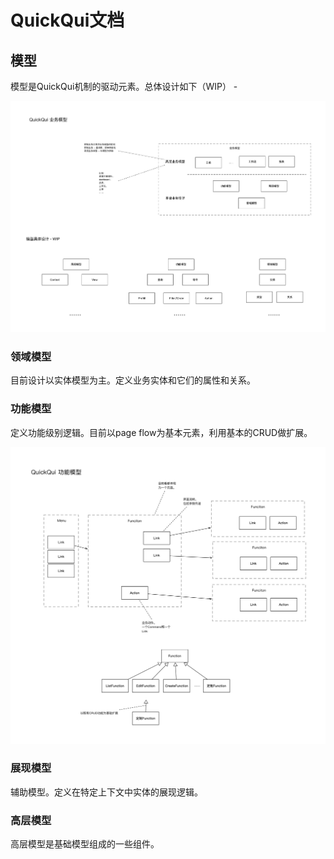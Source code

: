 # QuickQui文档

## 模型
模型是QuickQui机制的驱动元素。总体设计如下（WIP） -

![QuickQui 业务模型](./QuickQui%20业务模型.png)

### 领域模型

目前设计以实体模型为主。定义业务实体和它们的属性和关系。


### 功能模型

定义功能级别逻辑。目前以page flow为基本元素，利用基本的CRUD做扩展。

![QuickQui 功能模型](./QuickQui%20功能模型.png)


### 展现模型

辅助模型。定义在特定上下文中实体的展现逻辑。

### 高层模型

高层模型是基础模型组成的一些组件。